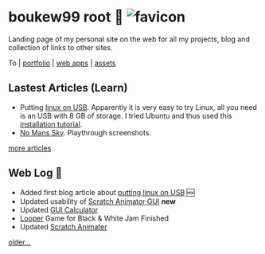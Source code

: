 # boukew99 root 🥦 ![favicon](favicon.ico)
Landing page of my personal site on the web for all my projects, blog and collection of links to other sites.

To | [portfolio](portfolio.md) | [web apps](web_apps) | [assets](assets) 

## Lastest Articles (Learn)
- Putting [linux on USB](articles/linux_on_usb.md). Apparently it is very easy to try Linux, all you need is an USB with 8 GB of storage. I tried Ubuntu and thus used this [installation tutorial](https://ubuntu.com/tutorials/install-ubuntu-desktop#1-overview).
- [No Mans Sky](no_mans_sky). Playthrough screenshots.

[more articles](articles)

## Web Log 📰 
* Added first blog article about [putting linux on USB](blog/linux_on_usb.md) 🆕
* Updated usability of [Scratch Animator GUI](https://github.com/boukew99/scratch_animater/commit/529d77f303c51e972a268d4bce11f75f81636c1a) **new**
* Updated [GUI Calculator](https://github.com/boukew99/gui_calculator/commit/893f9abad4cd5fd17109b55dc9275cdcc5436551) 
* [Looper](https://howyoudoing.itch.io/looper) Game for Black & White Jam Finished 
* Updated [Scratch Animater](https://github.com/boukew99/scratch_animater)

[older...](web_log.md)


